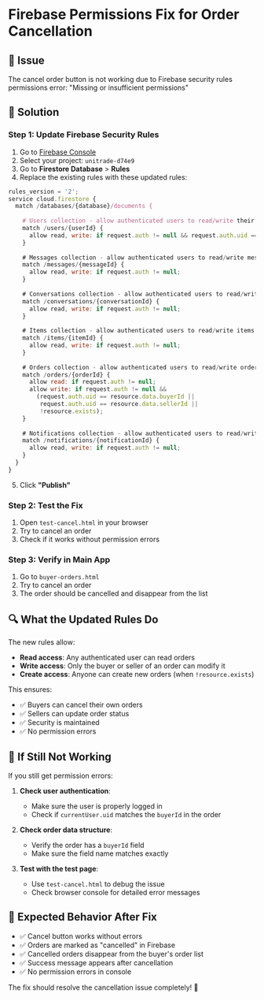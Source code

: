# Firebase Permissions Fix for Order Cancellation

## 🚨 **Issue**
The cancel order button is not working due to Firebase security rules permissions error: "Missing or insufficient permissions"

## 🔧 **Solution**

### **Step 1: Update Firebase Security Rules**

1. Go to [Firebase Console](https://console.firebase.google.com/)
2. Select your project: `unitrade-d74e9`
3. Go to **Firestore Database** > **Rules**
4. Replace the existing rules with these updated rules:

```javascript
rules_version = '2';
service cloud.firestore {
  match /databases/{database}/documents {
    
    # Users collection - allow authenticated users to read/write their own data
    match /users/{userId} {
      allow read, write: if request.auth != null && request.auth.uid == userId;
    }
    
    # Messages collection - allow authenticated users to read/write messages
    match /messages/{messageId} {
      allow read, write: if request.auth != null;
    }
    
    # Conversations collection - allow authenticated users to read/write conversations
    match /conversations/{conversationId} {
      allow read, write: if request.auth != null;
    }
    
    # Items collection - allow authenticated users to read/write items
    match /items/{itemId} {
      allow read, write: if request.auth != null;
    }
    
    # Orders collection - allow authenticated users to read/write orders
    match /orders/{orderId} {
      allow read: if request.auth != null;
      allow write: if request.auth != null && 
        (request.auth.uid == resource.data.buyerId || 
         request.auth.uid == resource.data.sellerId ||
         !resource.exists);
    }
    
    # Notifications collection - allow authenticated users to read/write notifications
    match /notifications/{notificationId} {
      allow read, write: if request.auth != null;
    }
  }
}
```

5. Click **"Publish"**

### **Step 2: Test the Fix**

1. Open `test-cancel.html` in your browser
2. Try to cancel an order
3. Check if it works without permission errors

### **Step 3: Verify in Main App**

1. Go to `buyer-orders.html`
2. Try to cancel an order
3. The order should be cancelled and disappear from the list

## 🔍 **What the Updated Rules Do**

The new rules allow:
- **Read access**: Any authenticated user can read orders
- **Write access**: Only the buyer or seller of an order can modify it
- **Create access**: Anyone can create new orders (when `!resource.exists`)

This ensures:
- ✅ Buyers can cancel their own orders
- ✅ Sellers can update order status
- ✅ Security is maintained
- ✅ No permission errors

## 🚨 **If Still Not Working**

If you still get permission errors:

1. **Check user authentication**:
   - Make sure the user is properly logged in
   - Check if `currentUser.uid` matches the `buyerId` in the order

2. **Check order data structure**:
   - Verify the order has a `buyerId` field
   - Make sure the field name matches exactly

3. **Test with the test page**:
   - Use `test-cancel.html` to debug the issue
   - Check browser console for detailed error messages

## 📱 **Expected Behavior After Fix**

- ✅ Cancel button works without errors
- ✅ Orders are marked as "cancelled" in Firebase
- ✅ Cancelled orders disappear from the buyer's order list
- ✅ Success message appears after cancellation
- ✅ No permission errors in console

The fix should resolve the cancellation issue completely! 🎉

